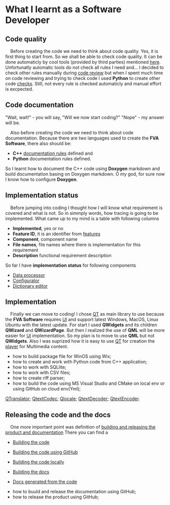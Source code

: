 # What I learnt as a Software Developer
## Code quality
&nbsp;&nbsp;&nbsp; Before creating the code we need to think about code quality. 
Yes, it is first thing to start from.
So we shall be able to check code quality. 
It can be done automaticly by cool tools (provided by third parties) mentioned [here](./CODEQUALITY.md).
Unfortunatly automatic tools do not check all rules I need and...
I decided to check other rules manually during [code review](./CODEREVIEW.md) 
but when I spent much time on code reviewing and trying to check code I used **Python** to create other code [checks](../FVACodeChecks). 
Still, not every rule is checked automaticly and manual effort is excpected. 

## Code documentation
"Wait, wait!" - you will say, "Will we now start coding?"
"Nope" - my answer will be.

&nbsp;&nbsp;&nbsp; Also before creating the code we need to think about code documentation.
Because there are two languages used to create the **FVA Software**, there also should be: 
- **C++** [documentation rules](./CODEDOCUMENTATION.md) defined and
- **Python** documentation rules defined.

So I learnt how to document the C++ code using **Doxygen** markdown and build documentation basing on Doxygen markdown. 
O my god, for sure now I know how to configure **Doxygen**.

## Implementation status
&nbsp;&nbsp;&nbsp; Before jumping into coding I thought how I will know what requirement is covered and what is not.
So in simmply words, how tracing is going to be implemented.
What came up to my mind is a table with following columns
- **Implemented**, yes or no
- **Feature ID**, it is an identifier from [features](../FVADocX/FVAToolSetFeatures.pptx)
- **Component**, component name
- **File names**, file names where there is implementation for this requirement
- **Description** functional requirement description

So far I have **implementation status** for following components
- [Data processor](FVADataProcessor/IMPLEMENTATIONSTATUS.MD)
- [Configurator](FVAConfigurator/IMPLEMENTATIONSTATUS.MD)
- [Dictionary editor](FVADictionaryEditor/IMPLEMENTATIONSTATUS.MD)

## Implementation
&nbsp;&nbsp;&nbsp; Finally we can move to coding!
I chose [QT](https://en.wikipedia.org/wiki/Qt_(software)) as main library to use because the **FVA Software** requires [UI](https://en.wikipedia.org/wiki/User_interface) and support latest Windows, MacOS, Linux Ubuntu with the latest update.
For start I used **QWidgets** and its children **QWizard** and **QWizardPage**. 
But then I realized the use of **QML** will be more easier for [UI](https://en.wikipedia.org/wiki/User_interface) implementation.
So my plan is to move to use **QML** but not **QWidgets**. 
Also I was suprized how it is easy to use [QT](https://en.wikipedia.org/wiki/Qt_(software)) for creation the [player](../FVAPlayer) for Multimedia content. 
 
* how to build package file for WinOS using Wix;
* how to create and work with Python code from C++ application;
* how to work with SQLlite;
* how to work with CSV files;
* how to create riff parser;
* how to build the code using MS Visual Studio and CMake on local env or using GitHub on cloud env(Yml);
                                                                
[QTranslator](https://doc.qt.io/qt-5/qtranslator.html);
[QtextCodec](https://doc.qt.io/qt-5/qtextcodec.html);
[Qlocale](https://doc.qt.io/qt-5/qlocale.html);
[QtextDecoder](https://doc.qt.io/qt-5/qtextdecoder.html);
[QtextEncoder](https://doc.qt.io/qt-5/qtextencoder.html).

## Releasing the code and the docs
&nbsp;&nbsp;&nbsp; One more important point was definition of [building and releasing the product and documentation](./BUILD&RELEASE.md) 
There you can find a 

- [Building the code](./BUILD_RELEASE.md#buildingthecode) 
- [Building the code using GitHub](./BUILD_RELEASE.md#buildingthecodeusinggithub)
- [Building the code locally](./BUILD_RELEASE.md#buildingthecodelocally)
- [Building the docs](./BUILD_RELEASE.md#buildingthedocs)

- [Docs generated from the code](https://dimanikulin.github.io/fva/)
* how to buuld and release the documentation using GitHub;
* how to release the product using GitHub;
